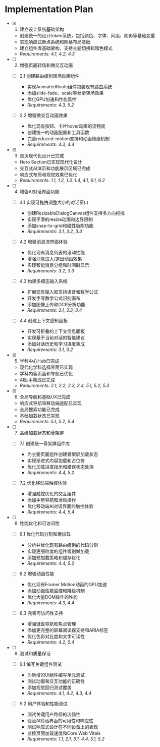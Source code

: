 # Implementation Plan

- [x] 1. 建立设计系统基础架构

  - 创建统一的设计token系统，包括颜色、字体、间距、阴影等基础变量
  - 实现响应式断点系统和网格布局基础
  - 建立组件库基础架构，支持主题切换和暗色模式
  - _Requirements: 4.1, 4.2, 4.3_

- [ ] 2. 增强页面转场和微交互动画
  - [ ] 2.1 创建路由级别转场动画组件
    - 实现AnimatedRoute组件包装现有路由系统
    - 添加slide-fade、scale等丝滑转场效果
    - 优化GPU加速和性能监控
    - _Requirements: 4.3, 5.2_

  - [ ] 2.2 增强微交互动画效果
    - 优化现有按钮、卡片hover动画的流畅度
    - 创建统一的动画配置和工具函数
    - 完善reduced-motion支持和动画降级机制
    - _Requirements: 4.3, 4.4_

- [x] 3. 首页现代化设计已完成

  - Hero Section已实现现代化设计
  - 交互式AI演示和功能展示区域已完成
  - 响应式布局和视觉效果已优化
  - _Requirements: 1.1, 1.2, 1.3, 1.4, 4.1, 6.1, 6.2_

- [ ] 4. 增强AI对话界面功能
  - [ ] 4.1 实现可拖拽调整大小的对话窗口
    - 创建ResizableDialogCanvas组件支持多方向拖拽
    - 实现平滑的resize动画和边界限制
    - 添加snap-to-grid和磁性吸附功能
    - _Requirements: 3.1, 3.2, 3.4_

  - [ ] 4.2 增强消息流界面体验
    - 优化现有消息列表的滚动性能
    - 增强消息进入/退出动画效果
    - 实现智能消息分组和时间戳显示
    - _Requirements: 3.2, 3.3_

  - [ ] 4.3 构建多模态输入系统
    - 扩展现有输入框支持语音和数学公式
    - 开发手写数学公式识别画布
    - 添加图像上传和OCR分析功能
    - _Requirements: 3.1, 3.3, 3.4_

  - [ ] 4.4 创建上下文感知面板
    - 开发可折叠的上下文信息面板
    - 实现基于当前对话的智能建议
    - 添加对话历史和学习进度集成
    - _Requirements: 3.1, 3.2_

- [x] 5. 学科中心Hub已完成

  - 现代化学科选择界面已实现
  - 学科内容页面和导航已优化
  - AI助手集成已完成
  - _Requirements: 2.1, 2.2, 2.3, 2.4, 5.1, 5.2, 5.3_

- [x] 6. 全局导航和基础UX已完成

  - 响应式导航和移动端适配已实现
  - 全局搜索功能已完成
  - 基础加载状态已实现
  - _Requirements: 5.1, 5.2, 5.4_

- [ ] 7. 高级加载状态和骨架屏
  - [ ] 7.1 创建统一骨架屏组件库
    - 为主要页面组件创建骨架屏加载状态
    - 实现渐进式内容加载和占位符
    - 优化加载进度指示和错误状态处理
    - _Requirements: 4.4, 5.2_

  - [ ] 7.2 优化移动端触控体验
    - 增强触控优化的交互组件
    - 添加手势导航和滑动操作
    - 优化移动端AI对话界面的触控体验
    - _Requirements: 4.4, 5.4_

- [ ] 8. 性能优化和可访问性
  - [ ] 8.1 优化代码分割和懒加载
    - 分析并优化现有路由级别的代码分割
    - 实现更细粒度的组件级别懒加载
    - 添加预加载策略和缓存优化
    - _Requirements: 4.4, 5.2_

  - [ ] 8.2 增强动画性能
    - 优化现有Framer Motion动画的GPU加速
    - 添加动画性能监控和降级机制
    - 优化大量DOM操作的性能
    - _Requirements: 4.3, 4.4_

  - [ ] 8.3 完善可访问性支持
    - 增强键盘导航和焦点管理
    - 添加更完整的屏幕阅读器支持和ARIA标签
    - 优化色彩对比度和文字可读性
    - _Requirements: 4.2, 5.4_

- [ ] 9. 测试和质量保证
  - [ ] 9.1 编写关键组件测试
    - 为新增的UI组件编写单元测试
    - 测试动画和交互功能的正确性
    - 添加视觉回归测试覆盖
    - _Requirements: 4.1, 4.2, 4.3, 4.4_

  - [ ] 9.2 用户体验和性能测试
    - 测试关键用户路径的流畅性
    - 验证AI对话界面的可用性和响应性
    - 测试响应式设计在不同设备上的表现
    - 监控页面加载速度和Core Web Vitals
    - _Requirements: 1.1, 2.1, 3.1, 4.4, 5.1, 5.2_